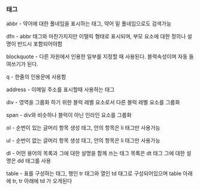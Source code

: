 ### 태그

abbr - 약어에 대한 풀네임을 표시하는 태그, 약어 밑 풀네임으로도 검색가능    
  
dfn - abbr 태그와 마찬가지지만 이탤릭 형태로 표시되며, 부모 요소에 대한 정의나 설명이 반드시 포함되어야함    

blockquote - 다른 자원에서 인용한 일부를 지정할 때 사용된다. 블럭속성이며 자동 들여쓰기가 된다.  
  
q - 한줄의 인용문에 사용함  
  
address - 이메일 주소를 표시할때 사용하는 태그  

div - 영역을 그룹화 하기 위한 블럭 레벨 요소로서 다른 블럭 레벨 요소를 그룹화  
  
span - div와 비슷하나 블럭이 아닌 인라인 요소를 그룹화    

ol - 순번이 있는 글머리 항목 생성 태그, 안의 항목은 li 태그만 사용가능  
  
ul - 순번이 없는 글머리 항목 생성 태그, 안의 항목은 li 태그만 사용가능  
  
dl - 어떤 용어의 목록과 그에 대한 설명을 함께 쓰는 태그 목록은 dt 태그 그에 대한 설명은 dd 태그를 사용  

table - 표를 구성하는 태그, 행인 tr 태그와 열인 td 태그로 구성되어있으며 table 아래에 tr, tr 아래에 td 가 오게된다
